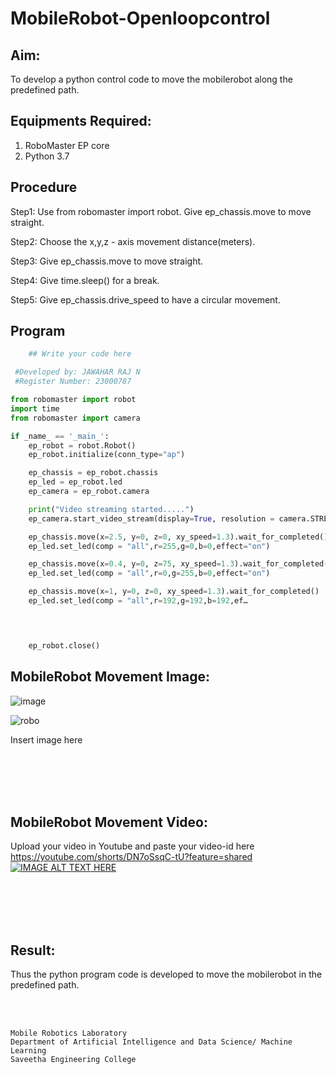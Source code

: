 # MobileRobot-Openloopcontrol
## Aim:

To develop a python control code to move the mobilerobot along the predefined path.

## Equipments Required:
1. RoboMaster EP core
2. Python 3.7

## Procedure

Step1:
Use from robomaster import robot.
Give ep_chassis.move to move straight.

Step2:
Choose the x,y,z - axis movement distance(meters).
<br/>

Step3:
Give ep_chassis.move to move straight.
<br/>

Step4:
Give time.sleep() for a break.
<br/>

Step5:
Give ep_chassis.drive_speed to have a circular movement.
<br/>

## Program
```python
    ## Write your code here

 #Developed by: JAWAHAR RAJ N
 #Register Number: 23000787  

from robomaster import robot
import time
from robomaster import camera

if _name_ == '_main_':
    ep_robot = robot.Robot()
    ep_robot.initialize(conn_type="ap")

    ep_chassis = ep_robot.chassis
    ep_led = ep_robot.led
    ep_camera = ep_robot.camera

    print("Video streaming started.....")
    ep_camera.start_video_stream(display=True, resolution = camera.STREAM_360P)

    ep_chassis.move(x=2.5, y=0, z=0, xy_speed=1.3).wait_for_completed()
    ep_led.set_led(comp = "all",r=255,g=0,b=0,effect="on")

    ep_chassis.move(x=0.4, y=0, z=75, xy_speed=1.3).wait_for_completed()
    ep_led.set_led(comp = "all",r=0,g=255,b=0,effect="on")

    ep_chassis.move(x=1, y=0, z=0, xy_speed=1.3).wait_for_completed()
    ep_led.set_led(comp = "all",r=192,g=192,b=192,ef…



    
    ep_robot.close()
```

## MobileRobot Movement Image:
![image](https://github.com/Jawaharraj27/mobilerobot-openloopcontrol/assets/139842416/8b18998c-1664-4756-82b5-dc61c4ef3762)

![robo](./img/robomaster.png)

Insert image here


<br/>
<br/>
<br/>
<br/>

## MobileRobot Movement Video:

Upload your video in Youtube and paste your video-id here
https://youtube.com/shorts/DN7oSsqC-tU?feature=shared
[![IMAGE ALT TEXT HERE](https://img.youtube.com/vi/YOUTUBE_VIDEO_ID_HERE/0.jpg)](https://www.youtube.com/watch?v=YOUTUBE_VIDEO_ID_HERE)

<br/>
<br/>
<br/>
<br/>

## Result:
Thus the python program code is developed to move the mobilerobot in the predefined path.


<br/>
<br/>

```
Mobile Robotics Laboratory
Department of Artificial Intelligence and Data Science/ Machine Learning
Saveetha Engineering College
```
